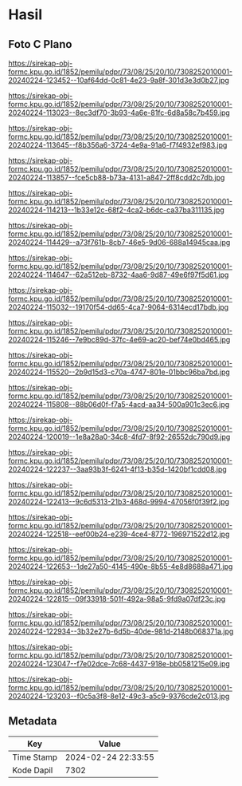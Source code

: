 # Hasil

## Foto C Plano

https://sirekap-obj-formc.kpu.go.id/1852/pemilu/pdpr/73/08/25/20/10/7308252010001-20240224-123452--10af64dd-0c81-4e23-9a8f-301d3e3d0b27.jpg

https://sirekap-obj-formc.kpu.go.id/1852/pemilu/pdpr/73/08/25/20/10/7308252010001-20240224-113023--8ec3df70-3b93-4a6e-81fc-6d8a58c7b459.jpg

https://sirekap-obj-formc.kpu.go.id/1852/pemilu/pdpr/73/08/25/20/10/7308252010001-20240224-113645--f8b356a6-3724-4e9a-91a6-f7f4932ef983.jpg

https://sirekap-obj-formc.kpu.go.id/1852/pemilu/pdpr/73/08/25/20/10/7308252010001-20240224-113857--fce5cb88-b73a-4131-a847-2ff8cdd2c7db.jpg

https://sirekap-obj-formc.kpu.go.id/1852/pemilu/pdpr/73/08/25/20/10/7308252010001-20240224-114213--1b33e12c-68f2-4ca2-b6dc-ca37ba311135.jpg

https://sirekap-obj-formc.kpu.go.id/1852/pemilu/pdpr/73/08/25/20/10/7308252010001-20240224-114429--a73f761b-8cb7-46e5-9d06-688a14945caa.jpg

https://sirekap-obj-formc.kpu.go.id/1852/pemilu/pdpr/73/08/25/20/10/7308252010001-20240224-114647--62a512eb-8732-4aa6-9d87-49e6f97f5d61.jpg

https://sirekap-obj-formc.kpu.go.id/1852/pemilu/pdpr/73/08/25/20/10/7308252010001-20240224-115032--19170f54-dd65-4ca7-9064-6314ecd17bdb.jpg

https://sirekap-obj-formc.kpu.go.id/1852/pemilu/pdpr/73/08/25/20/10/7308252010001-20240224-115246--7e9bc89d-37fc-4e69-ac20-bef74e0bd465.jpg

https://sirekap-obj-formc.kpu.go.id/1852/pemilu/pdpr/73/08/25/20/10/7308252010001-20240224-115520--2b9d15d3-c70a-4747-801e-01bbc96ba7bd.jpg

https://sirekap-obj-formc.kpu.go.id/1852/pemilu/pdpr/73/08/25/20/10/7308252010001-20240224-115808--88b06d0f-f7a5-4acd-aa34-500a901c3ec6.jpg

https://sirekap-obj-formc.kpu.go.id/1852/pemilu/pdpr/73/08/25/20/10/7308252010001-20240224-120019--1e8a28a0-34c8-4fd7-8f92-26552dc790d9.jpg

https://sirekap-obj-formc.kpu.go.id/1852/pemilu/pdpr/73/08/25/20/10/7308252010001-20240224-122237--3aa93b3f-6241-4f13-b35d-1420bf1cdd08.jpg

https://sirekap-obj-formc.kpu.go.id/1852/pemilu/pdpr/73/08/25/20/10/7308252010001-20240224-122413--9c6d5313-21b3-468d-9994-47056f0f39f2.jpg

https://sirekap-obj-formc.kpu.go.id/1852/pemilu/pdpr/73/08/25/20/10/7308252010001-20240224-122518--eef00b24-e239-4ce4-8772-196971522d12.jpg

https://sirekap-obj-formc.kpu.go.id/1852/pemilu/pdpr/73/08/25/20/10/7308252010001-20240224-122653--1de27a50-4145-490e-8b55-4e8d8688a471.jpg

https://sirekap-obj-formc.kpu.go.id/1852/pemilu/pdpr/73/08/25/20/10/7308252010001-20240224-122815--09f33918-501f-492a-98a5-9fd9a07df23c.jpg

https://sirekap-obj-formc.kpu.go.id/1852/pemilu/pdpr/73/08/25/20/10/7308252010001-20240224-122934--3b32e27b-6d5b-40de-981d-2148b068371a.jpg

https://sirekap-obj-formc.kpu.go.id/1852/pemilu/pdpr/73/08/25/20/10/7308252010001-20240224-123047--f7e02dce-7c68-4437-918e-bb0581215e09.jpg

https://sirekap-obj-formc.kpu.go.id/1852/pemilu/pdpr/73/08/25/20/10/7308252010001-20240224-123203--f0c5a3f8-8e12-49c3-a5c9-9376cde2c013.jpg


## Metadata

| Key        | Value               |
| ---------- | ------------------- |
| Time Stamp | 2024-02-24 22:33:55 |
| Kode Dapil | 7302                |



